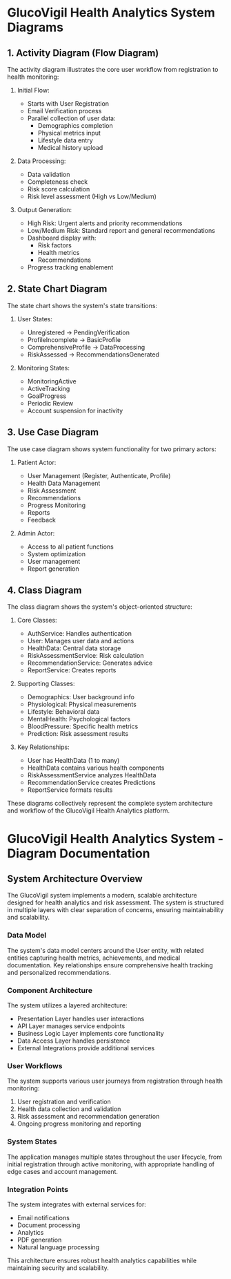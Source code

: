 
# GlucoVigil Health Analytics System Diagrams

## 1. Activity Diagram (Flow Diagram)
The activity diagram illustrates the core user workflow from registration to health monitoring:

1. Initial Flow:
   - Starts with User Registration
   - Email Verification process
   - Parallel collection of user data:
     - Demographics completion
     - Physical metrics input
     - Lifestyle data entry
     - Medical history upload

2. Data Processing:
   - Data validation
   - Completeness check
   - Risk score calculation
   - Risk level assessment (High vs Low/Medium)

3. Output Generation:
   - High Risk: Urgent alerts and priority recommendations
   - Low/Medium Risk: Standard report and general recommendations
   - Dashboard display with:
     - Risk factors
     - Health metrics
     - Recommendations
   - Progress tracking enablement

## 2. State Chart Diagram
The state chart shows the system's state transitions:

1. User States:
   - Unregistered → PendingVerification
   - ProfileIncomplete → BasicProfile
   - ComprehensiveProfile → DataProcessing
   - RiskAssessed → RecommendationsGenerated

2. Monitoring States:
   - MonitoringActive
   - ActiveTracking
   - GoalProgress
   - Periodic Review
   - Account suspension for inactivity

## 3. Use Case Diagram
The use case diagram shows system functionality for two primary actors:

1. Patient Actor:
   - User Management (Register, Authenticate, Profile)
   - Health Data Management
   - Risk Assessment
   - Recommendations
   - Progress Monitoring
   - Reports
   - Feedback

2. Admin Actor:
   - Access to all patient functions
   - System optimization
   - User management
   - Report generation

## 4. Class Diagram
The class diagram shows the system's object-oriented structure:

1. Core Classes:
   - AuthService: Handles authentication
   - User: Manages user data and actions
   - HealthData: Central data storage
   - RiskAssessmentService: Risk calculation
   - RecommendationService: Generates advice
   - ReportService: Creates reports

2. Supporting Classes:
   - Demographics: User background info
   - Physiological: Physical measurements
   - Lifestyle: Behavioral data
   - MentalHealth: Psychological factors
   - BloodPressure: Specific health metrics
   - Prediction: Risk assessment results

3. Key Relationships:
   - User has HealthData (1 to many)
   - HealthData contains various health components
   - RiskAssessmentService analyzes HealthData
   - RecommendationService creates Predictions
   - ReportService formats results

These diagrams collectively represent the complete system architecture and workflow of the GlucoVigil Health Analytics platform.
# GlucoVigil Health Analytics System - Diagram Documentation

## System Architecture Overview
The GlucoVigil system implements a modern, scalable architecture designed for health analytics and risk assessment. The system is structured in multiple layers with clear separation of concerns, ensuring maintainability and scalability.

### Data Model
The system's data model centers around the User entity, with related entities capturing health metrics, achievements, and medical documentation. Key relationships ensure comprehensive health tracking and personalized recommendations.

### Component Architecture
The system utilizes a layered architecture:
- Presentation Layer handles user interactions
- API Layer manages service endpoints
- Business Logic Layer implements core functionality
- Data Access Layer handles persistence
- External Integrations provide additional services

### User Workflows
The system supports various user journeys from registration through health monitoring:
1. User registration and verification
2. Health data collection and validation
3. Risk assessment and recommendation generation
4. Ongoing progress monitoring and reporting

### System States
The application manages multiple states throughout the user lifecycle, from initial registration through active monitoring, with appropriate handling of edge cases and account management.

### Integration Points
The system integrates with external services for:
- Email notifications
- Document processing
- Analytics
- PDF generation
- Natural language processing

This architecture ensures robust health analytics capabilities while maintaining security and scalability.
